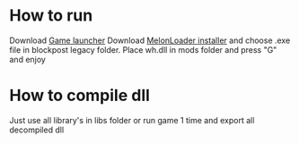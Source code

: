 
# How to run
Download [Game launcher](http://www.playblockpost.com/) Download [MelonLoader installer](https://github.com/LavaGang/MelonLoader/releases) and choose .exe file in blockpost legacy folder. Place wh.dll in mods folder and press "G" and enjoy
# How to compile dll
Just use all library's in libs folder or run game 1 time and export all decompiled dll
